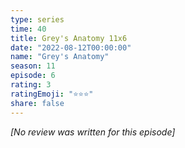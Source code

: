 ```yaml
---
type: series
time: 40
title: Grey's Anatomy 11x6
date: "2022-08-12T00:00:00"
name: "Grey's Anatomy"
season: 11
episode: 6
rating: 3
ratingEmoji: "⭐️⭐️⭐️"
share: false
---
```


_[No review was written for this episode]_
